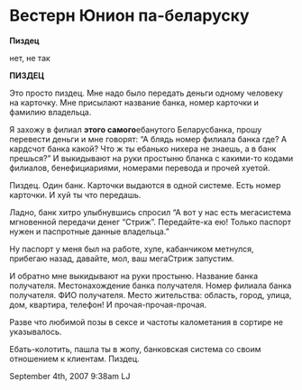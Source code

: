 # Вестерн Юнион па-беларуску

**Пиздец**

нет, не так

**ПИЗДЕЦ**

Это просто пиздец. Мне надо было передать деньги одному человеку на
карточку. Мне присылают название банка, номер карточки и фамилию
владельца.

Я захожу в филиал **этого самого**ебанутого Беларусбанка, прошу
перевести деньги и мне говорят: “А блядь номер филиала банка где? А
кардсчот банка какой? Что ж ты ебанько нихера не знаешь, а в банк
прешься?” И выкидывают на руки простыню бланка с какими-то кодами
филиалов, бенефициариями, номерами перевода и прочей хуетой.

Пиздец. Один банк. Карточки выдаются в одной системе. Есть номер
карточки. И хуй ты что передашь.

Ладно, банк хитро улыбнувшись спросил “А вот у нас есть мегасистема
мгновенной передачи денег “Стриж”. Передайте-ка ею! Только паспорт нужен
и паспротные данные владельца.”

Ну паспорт у меня был на работе, хуле, кабанчиком метнулся, прибегаю
назад, давайте, мол, ваш мегаСтриж запустим.

И обратно мне выкидывают на руки простыню. Название банка получателя.
Местонахождение банка получателя. Номер филиала банка получателя. ФИО
получателя. Место жительства: область, город, улица, дом, квартира,
телефон! И прочая-прочая-прочая.

Разве что любимой позы в сексе и частоты калометания в сортире не
указывалось.

Ебать-колотить, пашла ты в жопу, банковская система со своим отношением
к клиентам. Пиздец.

<span id="timestamp"> September 4th, 2007 9:38am </span> <span
class="tag">LJ</span>

